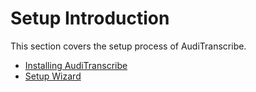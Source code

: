 # Setup Introduction

This section covers the setup process of AudiTranscribe.

- [Installing AudiTranscribe](1-installing-auditranscribe.md)
- [Setup Wizard](2-setup-wizard.md)
